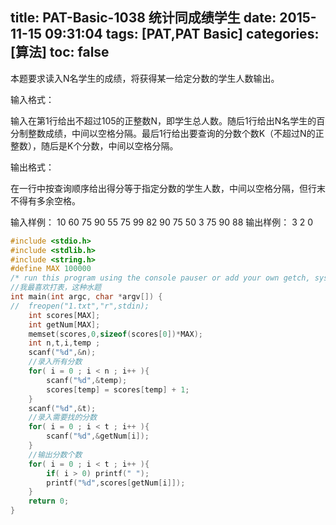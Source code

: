 title: PAT-Basic-1038 统计同成绩学生
date: 2015-11-15 09:31:04
tags: [PAT,PAT Basic]
categories: [算法]
toc: false
---
本题要求读入N名学生的成绩，将获得某一给定分数的学生人数输出。

输入格式：

输入在第1行给出不超过105的正整数N，即学生总人数。随后1行给出N名学生的百分制整数成绩，中间以空格分隔。最后1行给出要查询的分数个数K（不超过N的正整数），随后是K个分数，中间以空格分隔。

输出格式：

在一行中按查询顺序给出得分等于指定分数的学生人数，中间以空格分隔，但行末不得有多余空格。

输入样例：
10
60 75 90 55 75 99 82 90 75 50
3 75 90 88
输出样例：
3 2 0
```c
#include <stdio.h>
#include <stdlib.h>
#include <string.h>
#define MAX 100000 
/* run this program using the console pauser or add your own getch, system("pause") or input loop */
//我最喜欢打表，这种水题 
int main(int argc, char *argv[]) {
//  freopen("1.txt","r",stdin);
    int scores[MAX];
    int getNum[MAX];
    memset(scores,0,sizeof(scores[0])*MAX);
    int n,t,i,temp ;
    scanf("%d",&n);
    //录入所有分数 
    for( i = 0 ; i < n ; i++ ){
        scanf("%d",&temp);
        scores[temp] = scores[temp] + 1;
    }
    scanf("%d",&t);
    //录入需要找的分数 
    for( i = 0 ; i < t ; i++ ){
        scanf("%d",&getNum[i]);
    }
    //输出分数个数 
    for( i = 0 ; i < t ; i++ ){
        if( i > 0) printf(" "); 
        printf("%d",scores[getNum[i]]); 
    }
    return 0;
}
```
